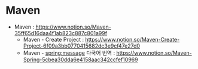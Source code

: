 # Maven

- Maven : https://www.notion.so/Maven-35ff65d16daa4f1ab823c887c801a99f
  - Maven - Create Project : https://www.notion.so/Maven-Create-Project-6f09a3bb0770415682dc3e9cf47e27d0
  - Maven - <spring:message> 다국어 번역 : https://www.notion.so/Maven-Spring-5cbea30dda6e4158aac342ccfef10969

